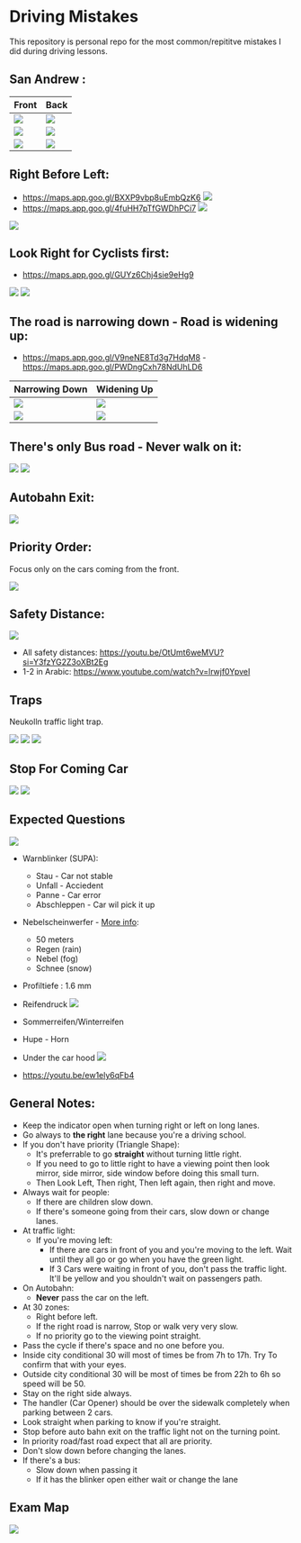 # Driving Mistakes

This repository is personal repo for the most common/repititve mistakes I did during driving lessons.

## San Andrew :
    
| Front | Back |
|---------|---------|
| ![](/san-andrew-1.png) | ![](/san-andrew-2.png) |
| ![](/san-andrew-3.png) | ![](/san-andrew-3-2.png)|
| ![](/san-andrew-4.png) | ![](/san-andrew-4-2.png) |

## Right Before Left:

- https://maps.app.goo.gl/BXXP9vbp8uEmbQzK6
  ![](/right-before-left-2.png)
- https://maps.app.goo.gl/4fuHH7pTfGWDhPCi7
  ![](/right-before-left-1.png)

![](/right-before-left-3.png)

## Look Right for Cyclists first:

- https://maps.app.goo.gl/GUYz6Chj4sie9eHg9
  
![](/cyclists.png)
![](/cyclists-2.png)

## The road is narrowing down - Road is widening up:

- https://maps.app.goo.gl/V9neNE8Td3g7HdqM8 - https://maps.app.goo.gl/PWDngCxh78NdUhLD6
  
| Narrowing Down | Widening Up |
|---------|---------|
| ![](/narrow-down-1.png) | ![](/wide-up-1.png) |
| ![](/narrow-down-2.png) | ![](/wide-up-2.png) |

## There's only Bus road - Never walk on it:

![](/bus-road.png)
![](/bus-road-2.png)

## Autobahn Exit:

![](auto-bahn-exit-1.png)

## Priority Order:

Focus only on the cars coming from the front.

![](/front-focus.png)

## Safety Distance:

![](/safety-distance.png)

- All safety distances: https://youtu.be/OtUmt6weMVU?si=Y3fzYG2Z3oXBt2Eg
- 1-2 in Arabic: https://www.youtube.com/watch?v=lrwjf0YpveI

## Traps

Neukolln traffic light trap.

![](/neukoln-traffic-trap.png)
![](/neukoln-traffic-trap-2.png)
![](/mac-lane-trap.png)

## Stop For Coming Car

![](/stop-for-coming-car-1.png)
![](/stop-for-coming-car-2.png)

## Expected Questions

![](/lights.png)
- Warnblinker (SUPA):
  - Stau - Car not stable
  - Unfall - Acciedent
  - Panne - Car error
  - Abschleppen - Car wil pick it up
- Nebelscheinwerfer - [More info](https://www.frag-den-fahrlehrer.de/2017/11/13/nebelscheinwerfer-und-nebelschlussleuchte/):
  - 50 meters
  - Regen (rain)
  - Nebel (fog)
  - Schnee (snow)
- Profiltiefe : 1.6 mm
- Reifendruck
![](/tyre-recomm.png)
- Sommerreifen/Winterreifen
- Hupe - Horn
- Under the car hood
![](/car-components.png)

- https://youtu.be/ew1ely6qFb4

## General Notes:
- Keep the indicator open when turning right or left on long lanes.
- Go always to **the right** lane because you're a driving school.
- If you don't have priority (Triangle Shape): 
  - It's preferrable to go **straight** without turning little right.
  - If you need to go to little right to have a viewing point then look mirror, side mirror, side window before doing this small turn.
  - Then Look Left, Then right, Then left again, then right and move.
- Always wait for people:
  - If there are children slow down.
  - If there's someone going from their cars, slow down or change lanes.
- At traffic light:
  - If you're moving left:
    - If there are cars in front of you and you're moving to the left. Wait until they all go or go when you have the green light.
    - If 3 Cars were waiting in front of you, don't pass the traffic light. It'll be yellow and you shouldn't wait on passengers path.
- On Autobahn:
  - **Never** pass the car on the left.
- At 30 zones:
  - Right before left.
  - If the right road is narrow, Stop or walk very very slow.
  - If no priority go to the viewing point straight.
- Pass the cycle if there's space and no one before you.
- Inside city conditional 30 will most of times be from 7h to 17h. Try To confirm that with your eyes.
- Outside city conditional 30 will be most of times be from 22h to 6h so speed will be 50.
- Stay on the right side always.
- The handler (Car Opener) should be over the sidewalk completely when parking between 2 cars.
- Look straight when parking to know if you're straight.
- Stop before auto bahn exit on the traffic light not on the turning point.
- In priority road/fast road expect that all are priority.
- Don't slow down before changing the lanes.
- If there's a bus:
  - Slow down when passing it
  - If it has the blinker open either wait or change the lane


## Exam Map

![](/exam-map.png)
